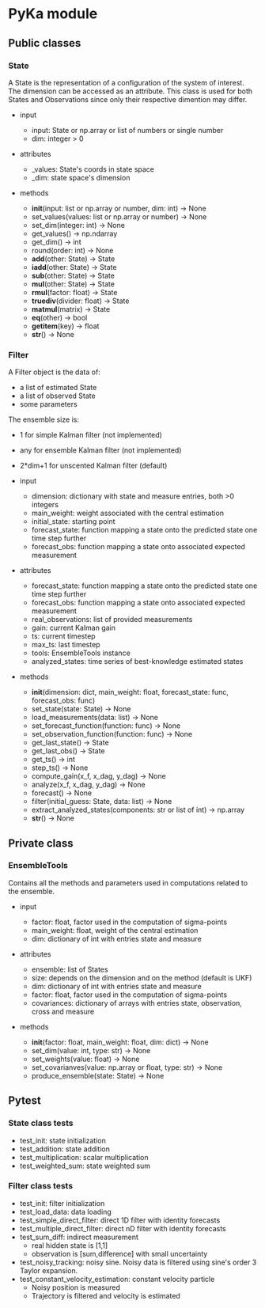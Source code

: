 # PyKa module

## Public classes

### State

A State is the representation of a configuration of the system of interest. The dimension can be accessed as an attribute. This class is used for both States and Observations since only their respective dimention may differ.

* input
    * input: State or np.array or list of numbers or single number
    * dim:   integer > 0
    
* attributes
    * _values: State's coords in state space
    * _dim:    state space's dimension

* methods
    * __init__(input: list or np.array or number, dim: int) -> None
    * set_values(values: list or np.array or number) -> None
    * set_dim(integer: int) -> None
    * get_values() -> np.ndarray
    * get_dim() -> int
    * round(order: int) -> None
    * __add__(other: State) -> State
    * __iadd__(other: State) -> State
    * __sub__(other: State) -> State
    * __mul__(other: State) -> State
    * __rmul__(factor: float) -> State
    * __truediv__(divider: float) -> State
    * __matmul__(matrix) -> State
    * __eq__(other) -> bool
    * __getitem__(key) -> float
    * __str__() -> None

### Filter

A Filter object is the data of:
* a list of estimated State
* a list of observed State
* some parameters

The ensemble size is:
* 1 for simple Kalman filter (not implemented)
* any for ensemble Kalman filter (not implemented)
* 2*dim+1 for unscented Kalman filter (default)


* input
    * dimension:      dictionary with state and measure entries, both >0 integers
    * main_weight:    weight associated with the central estimation
    * initial_state:  starting point
    * forecast_state: function mapping a state onto the predicted state one time step further
    * forecast_obs:   function mapping a state onto associated expected measurement

* attributes
    * forecast_state:    function mapping a state onto the predicted state one time step further
    * forecast_obs:      function mapping a state onto associated expected measurement
    * real_observations: list of provided measurements
    * gain:              current Kalman gain
    * ts:                current timestep
    * max_ts:            last timestep
    * tools:             EnsembleTools instance
    * analyzed_states:   time series of best-knowledge estimated states

* methods
    * __init__(dimension: dict, main_weight: float, forecast_state: func, forecast_obs: func)
    * set_state(state: State) -> None
    * load_measurements(data: list) -> None
    * set_forecast_function(function: func) -> None
    * set_observation_function(function: func) -> None
    * get_last_state() -> State
    * get_last_obs() -> State
    * get_ts() -> int
    * step_ts() -> None
    * compute_gain(x_f, x_dag, y_dag) -> None
    * analyze(x_f, x_dag, y_dag) -> None
    * forecast() -> None
    * filter(initial_guess: State, data: list) -> None
    * extract_analyzed_states(components: str or list of int) -> np.array
    * __str__() -> None

## Private class

### EnsembleTools

Contains all the methods and parameters used in computations related to the ensemble.

* input
    * factor:      float, factor used in the computation of sigma-points
    * main_weight: float, weight of the central estimation
    * dim:         dictionary of int with entries state and measure

* attributes
    * ensemble:    list of States
    * size:        depends on the dimension and on the method (default is UKF)
    * dim:         dictionary of int with entries state and measure
    * factor:      float, factor used in the computation of sigma-points
    * covariances: dictionary of arrays with entries state, observation, cross and measure

* methods
    * __init__(factor: float, main_weight: float, dim: dict) -> None
    * set_dim(value: int, type: str) -> None
    * set_weights(value: float) -> None
    * set_covarianves(value: np.array or float, type: str) -> None
    * produce_ensemble(state: State) -> None

## Pytest

### State class tests

* test_init: state initialization
* test_addition: state addition
* test_multiplication: scalar multiplication
* test_weighted_sum: state weighted sum

### Filter class tests

* test_init: filter initialization
* test_load_data: data loading
* test_simple_direct_filter: direct 1D filter with identity forecasts
* test_multiple_direct_filter: direct nD filter with identity forecasts
* test_sum_diff: indirect measurement
    * real hidden state is [1,1]
    * observation is [sum,difference] with small uncertainty
* test_noisy_tracking: noisy sine. Noisy data is filtered using sine's order 3 Taylor expansion.
* test_constant_velocity_estimation: constant velocity particle
    * Noisy position is measured
    * Trajectory is filtered and velocity is estimated